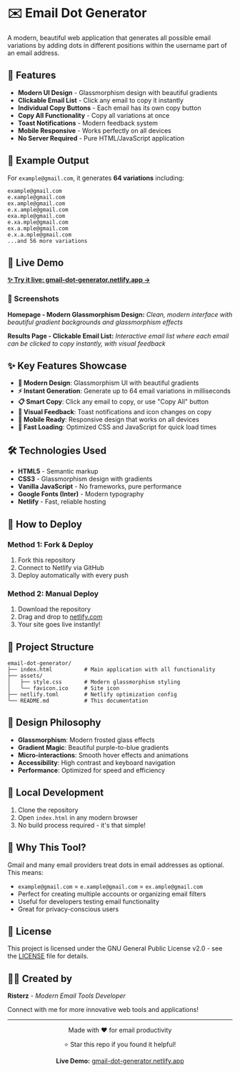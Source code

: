 # ✉️ Email Dot Generator

A modern, beautiful web application that generates all possible email variations by adding dots in different positions within the username part of an email address.

## 🎯 Features

- **Modern UI Design** - Glassmorphism design with beautiful gradients
- **Clickable Email List** - Click any email to copy it instantly
- **Individual Copy Buttons** - Each email has its own copy button
- **Copy All Functionality** - Copy all variations at once
- **Toast Notifications** - Modern feedback system
- **Mobile Responsive** - Works perfectly on all devices
- **No Server Required** - Pure HTML/JavaScript application

## 📧 Example Output

For `example@gmail.com`, it generates **64 variations** including:
```
example@gmail.com
e.xample@gmail.com
ex.ample@gmail.com
e.x.ample@gmail.com
exa.mple@gmail.com
e.xa.mple@gmail.com
ex.a.mple@gmail.com
e.x.a.mple@gmail.com
...and 56 more variations
```

## 🚀 Live Demo

**[✨ Try it live: gmail-dot-generator.netlify.app →](https://gmail-dot-generator.netlify.app)**

### 📸 Screenshots

**Homepage - Modern Glassmorphism Design:**
*Clean, modern interface with beautiful gradient backgrounds and glassmorphism effects*

**Results Page - Clickable Email List:**
*Interactive email list where each email can be clicked to copy instantly, with visual feedback*

## ✨ Key Features Showcase

- **🎨 Modern Design**: Glassmorphism UI with beautiful gradients
- **⚡ Instant Generation**: Generate up to 64 email variations in milliseconds
- **📋 Smart Copy**: Click any email to copy, or use "Copy All" button
- **🔔 Visual Feedback**: Toast notifications and icon changes on copy
- **📱 Mobile Ready**: Responsive design that works on all devices
- **🚀 Fast Loading**: Optimized CSS and JavaScript for quick load times

## 🛠️ Technologies Used

- **HTML5** - Semantic markup
- **CSS3** - Glassmorphism design with gradients
- **Vanilla JavaScript** - No frameworks, pure performance
- **Google Fonts (Inter)** - Modern typography
- **Netlify** - Fast, reliable hosting

## 🚀 How to Deploy

### Method 1: Fork & Deploy
1. Fork this repository
2. Connect to Netlify via GitHub
3. Deploy automatically with every push

### Method 2: Manual Deploy
1. Download the repository
2. Drag and drop to [netlify.com](https://netlify.com)
3. Your site goes live instantly!

## 📁 Project Structure

```
email-dot-generator/
├── index.html          # Main application with all functionality
├── assets/
│   ├── style.css       # Modern glassmorphism styling
│   └── favicon.ico     # Site icon
├── netlify.toml        # Netlify optimization config
└── README.md           # This documentation
```

## 🎨 Design Philosophy

- **Glassmorphism**: Modern frosted glass effects
- **Gradient Magic**: Beautiful purple-to-blue gradients
- **Micro-interactions**: Smooth hover effects and animations
- **Accessibility**: High contrast and keyboard navigation
- **Performance**: Optimized for speed and efficiency

## 🔧 Local Development

1. Clone the repository
2. Open `index.html` in any modern browser
3. No build process required - it's that simple!

## 🌟 Why This Tool?

Gmail and many email providers treat dots in email addresses as optional. This means:
- `example@gmail.com` = `e.xample@gmail.com` = `ex.ample@gmail.com`
- Perfect for creating multiple accounts or organizing email filters
- Useful for developers testing email functionality
- Great for privacy-conscious users

## 📄 License

This project is licensed under the GNU General Public License v2.0 - see the [LICENSE](LICENSE) file for details.

## 👨‍💻 Created by

**Risterz** - *Modern Email Tools Developer*

Connect with me for more innovative web tools and applications!

---

<div align="center">
  <p>Made with ❤️ for email productivity</p>
  <p>⭐ Star this repo if you found it helpful!</p>
  <p><strong>Live Demo:</strong> <a href="https://gmail-dot-generator.netlify.app">gmail-dot-generator.netlify.app</a></p>
</div>